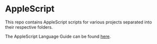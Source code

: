 # AppleScript
This repo contains AppleScript scripts for various projects separated into their respective folders.

The AppleScript Language Guide can be found [here](https://developer.apple.com/library/archive/documentation/AppleScript/Conceptual/AppleScriptLangGuide/introduction/ASLR_intro.html).